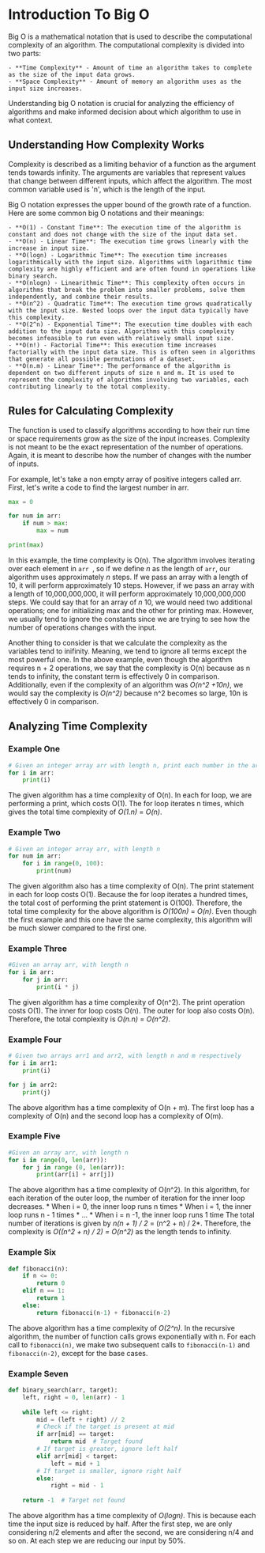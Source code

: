 # Introduction To Big O

Big O is a mathematical notation that is used to describe the computational complexity of an algorithm. The computational complexity is divided into two parts:

    - **Time Complexity** - Amount of time an algorithm takes to complete as the size of the imput data grows.
    - **Space Complexity** - Amount of memory an algorithm uses as the input size increases.
Understanding big O notation is crucial for analyzing the efficiency of algorithms and make informed decision about which algorithm to use in what context. 

## Understanding How Complexity Works
Complexity is described as a limiting behavior of a function as the argument tends towards infinity. The arguments are variables that represent values that change between different inputs, which affect the algorithm. The most common variable used is 'n', which is the length of the input. 

Big O notation expresses the upper bound of the growth rate of a function. Here are some common big O notations and their meanings:

    - **O(1) - Constant Time**: The execution time of the algorithm is constant and does not change with the size of the input data set.
    - **O(n) - Linear Time**: The execution time grows linearly with the increase in input size. 
    - **O(logn) - Logarithmic Time**: The execution time increases logarithmically with the input size. Algorithms with logarithmic time complexity are highly efficient and are often found in operations like binary search.
    - **O(nlogn) - Linearithmic Time**: This complexity often occurs in algorithms that break the problem into smaller problems, solve them independently, and combine their results.
    - **O(n^2) - Quadratic Time**: The execution time grows quadratically with the input size. Nested loops over the input data typically have this complexity.
    - **O(2^n) - Exponential Time**: The execution time doubles with each addition to the input data size. Algorithms with this complexity becomes infeasible to run even with relatively small input size.
    - **O(n!) - Factorial Time**: This execution time increases factorially with the input data size. This is often seen in algorithms that generate all possible permutations of a dataset.
    - **O(n.m) - Linear Time**: The performance of the algorithm is dependent on two different inputs of size n and m. It is used to represent the complexity of algorithms involving two variables, each contributing linearly to the total complexity.
  
## Rules for Calculating Complexity

The function is used to classify algorithms according to how their run time or space requirements grow as the size of the input increases. Complexity is not meant to be the exact representation of the number of operations. Again, it is meant to describe how the number of changes with the number of inputs. 

For example, let's take a non empty array of positive integers called arr. First, let's write a code to find the largest number in arr.

``` python
max = 0

for num in arr:
    if num > max:
        max = num

print(max)
```
In this example, the time complexity is O(n). The algorithm involves iterating over each element in ```arr ```, so if we define 
*n* as the length of ```arr```, our algorithm uses approximately *n* steps. If we pass an array with a length of 10, it will perform approximately 10 steps. However, if we pass an array with a length of 10,000,000,000, it will perform approximately 10,000,000,000 steps. We could say that for an array of *n* 10, we would need two additional operations; one for initializing max and the other for printing max. However, we usually tend to ignore the constants since we are trying to see how the number of operations changes with the input. 

Another thing to consider is that we calculate the complexity as the variables tend to inifinity. Meaning, we tend to ignore all terms except the most powerful one. In the above example, even though the algorithm requires n + 2 operations, we say that the complexity is O(n) because as n tends to infinity, the constant term is effectively 0 in comparison. Additionally, even if the complexity of an algorithm was *O(n^2 +10n)*, we would say the complexity is *O(n^2)* because n^2 becomes so large, 10n is effectively 0 in comparison. 

## Analyzing Time Complexity
### Example One
``` python
# Given an integer array arr with length n, print each number in the array
for i in arr:
    print(i)
```
The given algorithm has a time complexity of O(n). In each for loop, we are performing a print, which costs O(1). The for loop iterates n times, which gives the total time complexity of *O(1.n)* = *O(n)*. 
### Example Two
``` python
# Given an integer array arr, with length n
for num in arr:
    for i in range(0, 100):
        print(num)
```
The given algorithm also has a time complexity of O(n). The print statement in each for loop costs O(1). Because the for loop iterates a hundred times, the total cost of performing the print statement is O(100). Therefore, the total time complexity for the above algorithm is *O(100n)* = *O(n)*. Even though the first example and this one have the same complexity, this algorithm will be much slower compared to the first one. 
### Example Three
``` python
#Given an array arr, with length n
for i in arr:
    for j in arr:
        print(i * j)
```
The given algorithm has a time complexity of O(n^2). The print operation costs O(1). The inner for loop costs O(n). The outer for loop also costs O(n). Therefore, the total complexity is *O(n.n)* = *O(n^2)*. 
### Example Four
``` python
# Given two arrays arr1 and arr2, with length n and m respectively
for i in arr1:
    print(i)

for j in arr2:
    print(j)
```
The above algorithm has a time complexity of O(n + m). The first loop has a complexity of O(n) and the second loop has a complexity of O(m). 
### Example Five
``` python
#Given an array arr, with length n
for i in range(0, len(arr)):
    for j in range (0, len(arr)):
        print(arr[i] + arr[j])
```
The above algorithm has a time complexity of O(n^2). In this algorithm, for each iteration of the outer loop, the number of iteration for the inner loop decreases. 
    * When i = 0, the inner loop runs n times
    * When i = 1, the inner loop runs n - 1 times
    * ...
    * When i = n -1, the inner loop runs 1 time
The total number of iterations is given by *n(n + 1) / 2* = (n^2 + n) / 2*. Therefore, the complexity is *O((n^2 + n) / 2) = O(n^2)* as the length tends to infinity. 
### Example Six
```python
def fibonacci(n):
    if n <= 0:
        return 0
    elif n == 1:
        return 1
    else:
        return fibonacci(n-1) + fibonacci(n-2)
```
The above algorithm has a time complexity of *O(2^n)*. In the recursive algorithm, the number of function calls grows exponentially with n. For each call to ```fibonacci(n)```, we make two subsequent calls to ```fibonacci(n-1)``` and ```fibonacci(n-2)```, except for the base cases. 
### Example Seven
```python
def binary_search(arr, target):
    left, right = 0, len(arr) - 1
    
    while left <= right:
        mid = (left + right) // 2
        # Check if the target is present at mid
        if arr[mid] == target:
            return mid  # Target found
        # If target is greater, ignore left half
        elif arr[mid] < target:
            left = mid + 1
        # If target is smaller, ignore right half
        else:
            right = mid - 1
    
    return -1  # Target not found
```
The above algorithm has a time complexity of *O(logn)*. This is because each time the input size is reduced by half. After the first step, we are only considering n/2 elements and after the second, we are considering n/4 and so on. At each step we are reducing our input by 50%. 
